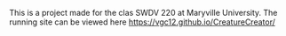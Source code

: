 This is a project made for the clas SWDV 220 at Maryville University. 
The running site can be viewed here https://vgc12.github.io/CreatureCreator/
